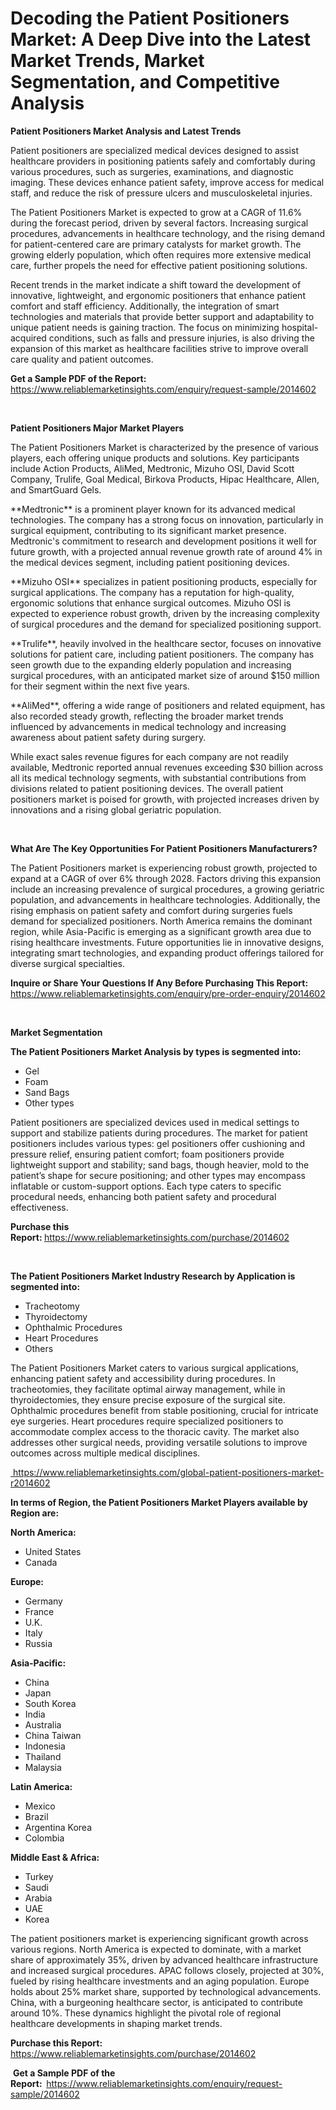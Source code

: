 <p><h1>Decoding the Patient Positioners Market: A Deep Dive into the Latest Market Trends, Market Segmentation, and Competitive Analysis</h1></p><p><strong>Patient Positioners Market Analysis and Latest Trends</strong></p>
<p><p>Patient positioners are specialized medical devices designed to assist healthcare providers in positioning patients safely and comfortably during various procedures, such as surgeries, examinations, and diagnostic imaging. These devices enhance patient safety, improve access for medical staff, and reduce the risk of pressure ulcers and musculoskeletal injuries.</p><p>The Patient Positioners Market is expected to grow at a CAGR of 11.6% during the forecast period, driven by several factors. Increasing surgical procedures, advancements in healthcare technology, and the rising demand for patient-centered care are primary catalysts for market growth. The growing elderly population, which often requires more extensive medical care, further propels the need for effective patient positioning solutions.</p><p>Recent trends in the market indicate a shift toward the development of innovative, lightweight, and ergonomic positioners that enhance patient comfort and staff efficiency. Additionally, the integration of smart technologies and materials that provide better support and adaptability to unique patient needs is gaining traction. The focus on minimizing hospital-acquired conditions, such as falls and pressure injuries, is also driving the expansion of this market as healthcare facilities strive to improve overall care quality and patient outcomes.</p></p>
<p><strong>Get a Sample PDF of the Report:&nbsp;</strong> <a href="https://www.reliablemarketinsights.com/enquiry/request-sample/2014602?utm_campaign=3358&utm_medium=2&utm_source=Github&utm_content=ia&utm_term=13042025&utm_id=patient-positioners">https://www.reliablemarketinsights.com/enquiry/request-sample/2014602</a></p>
<p>&nbsp;</p>
<p><strong>Patient Positioners Major Market Players</strong></p>
<p><p>The Patient Positioners Market is characterized by the presence of various players, each offering unique products and solutions. Key participants include Action Products, AliMed, Medtronic, Mizuho OSI, David Scott Company, Trulife, Goal Medical, Birkova Products, Hipac Healthcare, Allen, and SmartGuard Gels.</p><p>**Medtronic** is a prominent player known for its advanced medical technologies. The company has a strong focus on innovation, particularly in surgical equipment, contributing to its significant market presence. Medtronic's commitment to research and development positions it well for future growth, with a projected annual revenue growth rate of around 4% in the medical devices segment, including patient positioning devices.</p><p>**Mizuho OSI** specializes in patient positioning products, especially for surgical applications. The company has a reputation for high-quality, ergonomic solutions that enhance surgical outcomes. Mizuho OSI is expected to experience robust growth, driven by the increasing complexity of surgical procedures and the demand for specialized positioning support.</p><p>**Trulife**, heavily involved in the healthcare sector, focuses on innovative solutions for patient care, including patient positioners. The company has seen growth due to the expanding elderly population and increasing surgical procedures, with an anticipated market size of around $150 million for their segment within the next five years.</p><p>**AliMed**, offering a wide range of positioners and related equipment, has also recorded steady growth, reflecting the broader market trends influenced by advancements in medical technology and increasing awareness about patient safety during surgery.</p><p>While exact sales revenue figures for each company are not readily available, Medtronic reported annual revenues exceeding $30 billion across all its medical technology segments, with substantial contributions from divisions related to patient positioning devices. The overall patient positioners market is poised for growth, with projected increases driven by innovations and a rising global geriatric population.</p></p>
<p>&nbsp;</p>
<p><strong>What Are The Key Opportunities For Patient Positioners Manufacturers?</strong></p>
<p><p>The Patient Positioners market is experiencing robust growth, projected to expand at a CAGR of over 6% through 2028. Factors driving this expansion include an increasing prevalence of surgical procedures, a growing geriatric population, and advancements in healthcare technologies. Additionally, the rising emphasis on patient safety and comfort during surgeries fuels demand for specialized positioners. North America remains the dominant region, while Asia-Pacific is emerging as a significant growth area due to rising healthcare investments. Future opportunities lie in innovative designs, integrating smart technologies, and expanding product offerings tailored for diverse surgical specialties.</p></p>
<p><strong>Inquire or Share Your Questions If Any Before Purchasing This Report:</strong> <a href="https://www.reliablemarketinsights.com/enquiry/pre-order-enquiry/2014602?utm_campaign=3358&utm_medium=2&utm_source=Github&utm_content=ia&utm_term=13042025&utm_id=patient-positioners">https://www.reliablemarketinsights.com/enquiry/pre-order-enquiry/2014602</a></p>
<p>&nbsp;</p>
<p><strong>Market Segmentation</strong></p>
<p><strong>The Patient Positioners Market Analysis by types is segmented into:</strong></p>
<p><ul><li>Gel</li><li>Foam</li><li>Sand Bags</li><li>Other types</li></ul></p>
<p><p>Patient positioners are specialized devices used in medical settings to support and stabilize patients during procedures. The market for patient positioners includes various types: gel positioners offer cushioning and pressure relief, ensuring patient comfort; foam positioners provide lightweight support and stability; sand bags, though heavier, mold to the patient’s shape for secure positioning; and other types may encompass inflatable or custom-support options. Each type caters to specific procedural needs, enhancing both patient safety and procedural effectiveness.</p></p>
<p><strong>Purchase this Report:&nbsp;</strong><a href="https://www.reliablemarketinsights.com/purchase/2014602?utm_campaign=3358&utm_medium=2&utm_source=Github&utm_content=ia&utm_term=13042025&utm_id=patient-positioners">https://www.reliablemarketinsights.com/purchase/2014602</a></p>
<p>&nbsp;</p>
<p><strong>The Patient Positioners Market Industry Research by Application is segmented into:</strong></p>
<p><ul><li>Tracheotomy</li><li>Thyroidectomy</li><li>Ophthalmic Procedures</li><li>Heart Procedures</li><li>Others</li></ul></p>
<p><p>The Patient Positioners Market caters to various surgical applications, enhancing patient safety and accessibility during procedures. In tracheotomies, they facilitate optimal airway management, while in thyroidectomies, they ensure precise exposure of the surgical site. Ophthalmic procedures benefit from stable positioning, crucial for intricate eye surgeries. Heart procedures require specialized positioners to accommodate complex access to the thoracic cavity. The market also addresses other surgical needs, providing versatile solutions to improve outcomes across multiple medical disciplines.</p></p>
<p><a href="https://www.reliablemarketinsights.com/global-patient-positioners-market-r2014602?utm_campaign=3358&utm_medium=2&utm_source=Github&utm_content=ia&utm_term=13042025&utm_id=patient-positioners">&nbsp;https://www.reliablemarketinsights.com/global-patient-positioners-market-r2014602</a></p>
<p><strong>In terms of Region, the Patient Positioners Market Players available by Region are:</strong></p>
<p>
    <p> <strong> North America: </strong>
        <ul>
            <li>United States</li>
            <li>Canada</li>
        </ul>
        </p> 
    <p> <strong> Europe: </strong>
        <ul>
            <li>Germany</li>
            <li>France</li>
            <li>U.K.</li>
            <li>Italy</li>
            <li>Russia</li>
        </ul>
        </p> 
    <p> <strong> Asia-Pacific: </strong>
        <ul>
            <li>China</li>
            <li>Japan</li>
            <li>South Korea</li>
            <li>India</li>
            <li>Australia</li>
            <li>China Taiwan</li>
            <li>Indonesia</li>
            <li>Thailand</li>
            <li>Malaysia</li>
        </ul>
        </p> 
    <p> <strong> Latin America: </strong>
        <ul>
            <li>Mexico</li>
            <li>Brazil</li>
            <li>Argentina Korea</li>
            <li>Colombia</li>
        </ul>
        </p> 
    <p> <strong> Middle East & Africa: </strong>
        <ul>
            <li>Turkey</li>
            <li>Saudi</li>
            <li>Arabia</li>
            <li>UAE</li>
            <li>Korea</li>
        </ul>
    </p>
    </p>
<p><p>The patient positioners market is experiencing significant growth across various regions. North America is expected to dominate, with a market share of approximately 35%, driven by advanced healthcare infrastructure and increased surgical procedures. APAC follows closely, projected at 30%, fueled by rising healthcare investments and an aging population. Europe holds about 25% market share, supported by technological advancements. China, with a burgeoning healthcare sector, is anticipated to contribute around 10%. These dynamics highlight the pivotal role of regional healthcare developments in shaping market trends.</p></p>
<p><strong>Purchase this Report: </strong><a href="https://www.reliablemarketinsights.com/purchase/2014602?utm_campaign=3358&utm_medium=2&utm_source=Github&utm_content=ia&utm_term=13042025&utm_id=patient-positioners">https://www.reliablemarketinsights.com/purchase/2014602</a></p>
<p>&nbsp;<strong>Get a Sample PDF of the Report:&nbsp;&nbsp;</strong><a href="https://www.reliablemarketinsights.com/enquiry/request-sample/2014602?utm_campaign=3358&utm_medium=2&utm_source=Github&utm_content=ia&utm_term=13042025&utm_id=patient-positioners">https://www.reliablemarketinsights.com/enquiry/request-sample/2014602</a></p>
<p><strong></strong></p>
<p><p></p><p></p><p></p></p>